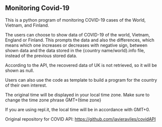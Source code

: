 ## Monitoring Covid-19

This is a python program of monitoring COVID-19 cases of the World, Vietnam, and Finland.

The users can choose to show data of COVID-19 of the world, Vietnam, England or Finland. This prompts the data and also the differences, which means which one increases or decreases with negative sign, between shown data and the data stored in the {country name/world}.info file, instead of the previous stored data.

According to the API, the recovered data of UK is not retrieved, so it will be shown as null.

Users can also use the code as template to build a program for the country of their own interest.

The original time will be displayed in your local time zone. Make sure to change the time zone phrase GMT+{time zone}

If you are using repl.it, the local time will be in accordance with GMT+0.

Original repository for COVID API:
https://github.com/javieraviles/covidAPI